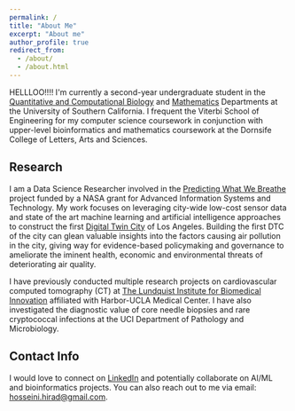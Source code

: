 ```yaml
---
permalink: /
title: "About Me"
excerpt: "About me"
author_profile: true
redirect_from: 
  - /about/
  - /about.html
---
```

HELLLOO!!!!
I'm currently a second-year undergraduate student in the [Quantitative and Computational Biology](https://www.qcb-dornsife.usc.edu/) and [Mathematics](https://dornsife.usc.edu/mathematics/) Departments at the University of Southern California. I frequent the Viterbi School of Engineering for my computer science coursework in conjunction with upper-level bioinformatics and mathematics coursework at the Dornsife College of Letters, Arts and Sciences. 

## Research
I am a Data Science Researcher involved in the [Predicting What We Breathe](https://airquality.lacity.org/) project funded by a NASA grant for Advanced Information Systems and Technology. My work focuses on leveraging city-wide low-cost sensor data and state of the art machine learning and artificial intelligence approaches to construct the first [Digital Twin City](https://www.sciencedirect.com/science/article/pii/S2096232021000238) of Los Angeles. Building the first DTC of the city can glean valuable insights into the factors causing air pollution in the city, giving way for evidence-based policymaking and governance to ameliorate the iminent health, economic and environmental threats of deteriorating air quality. 

I have previously conducted multiple research projects on cardiovascular computed tomography (CT) at [The Lundquist Institute for Biomedical Innovation](https://lundquist.org/) affiliated with Harbor-UCLA Medical Center. I have also investigated the diagnostic value of core needle biopsies and rare cryptococcal infections at the UCI Department of Pathology and Microbiology.

## Contact Info
I would love to connect on [LinkedIn](https://www.linkedin.com/in/hirad-hosseini-1899231b0/) and potentially collaborate on AI/ML and bioinformatics projects. You can also reach out to me via email: [hosseini.hirad@gmail.com](mailto:hosseini.hirad@gmail.com).